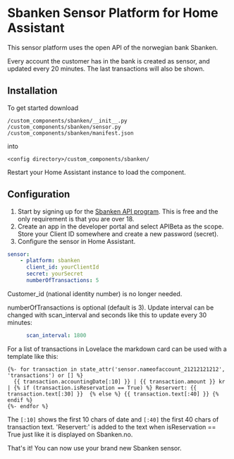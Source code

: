 # Sbanken Sensor Platform for Home Assistant

This sensor platform uses the open API of the norwegian bank Sbanken. 

Every account the customer has in the bank is created as sensor, and updated every 20 minutes. The last transactions will also be shown.

## Installation

To get started download
```
/custom_components/sbanken/__init__.py
/custom_components/sbanken/sensor.py
/custom_components/sbanken/manifest.json
```
into
```
<config directory>/custom_components/sbanken/
```

Restart your Home Assistant instance to load the component.

## Configuration

1. Start by signing up for the [Sbanken API program](https://sbanken.no/bruke/utviklerportalen/). This is free and the only requirement is that you are over 18.
2. Create an app in the developer portal and select APIBeta as the scope. Store your Client ID somewhere and create a new password (secret).
3. Configure the sensor in Home Assistant.

```yaml
sensor:
    - platform: sbanken
      client_id: yourClientId
      secret: yourSecret
      numberOfTransactions: 5
```

Customer_id (national identity number) is no longer needed.

numberOfTransactions is optional (default is 3).
Update interval can be changed with scan_interval and seconds like this to update every 30 minutes:
```yaml
      scan_interval: 1800
```

For a list of transactions in Lovelace the markdown card can be used with a template like this:
```
{%- for transaction in state_attr('sensor.nameofaccount_21212121212', 'transactions') or [] %}
  {{ transaction.accountingDate[:10] }} | {{ transaction.amount }} kr | {% if (transaction.isReservation == True) %} Reservert: {{ transaction.text[:30] }}  {% else %} {{ transaction.text[:40] }} {% endif %} 
{%- endfor %}
```
The ```[:10]``` shows the first 10 chars of date and ```[:40]``` the first 40 chars of transaction text. 'Reservert:' is added to the text when isReservation == True just like it is displayed on Sbanken.no.


That's it! You can now use your brand new Sbanken sensor.

